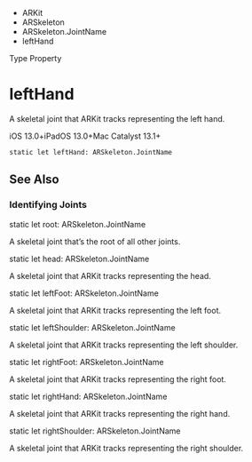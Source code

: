 

- ARKit
- ARSkeleton
- ARSkeleton.JointName
-  leftHand 

Type Property

# leftHand

A skeletal joint that ARKit tracks representing the left hand.

iOS 13.0+iPadOS 13.0+Mac Catalyst 13.1+

``` source
static let leftHand: ARSkeleton.JointName
```

## See Also

### Identifying Joints

static let root: ARSkeleton.JointName

A skeletal joint that’s the root of all other joints.

static let head: ARSkeleton.JointName

A skeletal joint that ARKit tracks representing the head.

static let leftFoot: ARSkeleton.JointName

A skeletal joint that ARKit tracks representing the left foot.

static let leftShoulder: ARSkeleton.JointName

A skeletal joint that ARKit tracks representing the left shoulder.

static let rightFoot: ARSkeleton.JointName

A skeletal joint that ARKit tracks representing the right foot.

static let rightHand: ARSkeleton.JointName

A skeletal joint that ARKit tracks representing the right hand.

static let rightShoulder: ARSkeleton.JointName

A skeletal joint that ARKit tracks representing the right shoulder.

